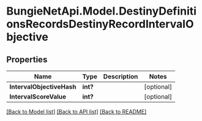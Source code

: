 # BungieNetApi.Model.DestinyDefinitionsRecordsDestinyRecordIntervalObjective
## Properties

Name | Type | Description | Notes
------------ | ------------- | ------------- | -------------
**IntervalObjectiveHash** | **int?** |  | [optional] 
**IntervalScoreValue** | **int?** |  | [optional] 

[[Back to Model list]](../README.md#documentation-for-models) [[Back to API list]](../README.md#documentation-for-api-endpoints) [[Back to README]](../README.md)

